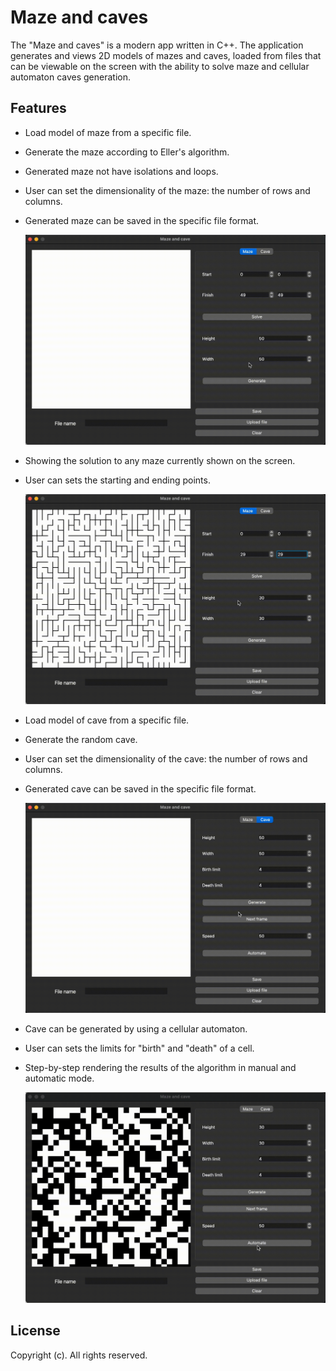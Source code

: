 # Maze and caves
The "Maze and caves" is a modern app written in C++. The application generates and views 2D models of mazes and caves, loaded from files that can be viewable on the screen with the ability to solve maze and cellular automaton caves generation.

## Features
- Load model of maze from a specific file.
- Generate the maze according to Eller's algorithm.
- Generated maze not have isolations and loops.
- User can set the dimensionality of the maze: the number of rows and columns.
- Generated maze can be saved in the specific file format.

  ![Maze Generation Screecast](./src/docs/images/Maze_generation.gif)

- Showing the solution to any maze currently shown on the screen.
- User can sets the starting and ending points.

  ![Maze Solve Screecast](./src/docs/images/Maze_solve.gif)

- Load model of cave from a specific file.
- Generate the random cave.
- User can set the dimensionality of the cave: the number of rows and columns.
- Generated cave can be saved in the specific file format.

  ![Cave Generation Screecast](./src/docs/images/Cave_generation.gif)

- Cave can be generated by using a cellular automaton.
- User can sets the limits for "birth" and "death" of a cell.
- Step-by-step rendering the results of the algorithm in manual and automatic mode.

  ![Cave cellular automaton](./src/docs/images/Cave_automaton.gif)

## License
Copyright (c). All rights reserved.
